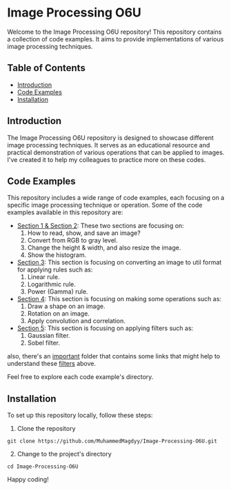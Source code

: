 # Image Processing O6U

Welcome to the Image Processing O6U repository! This repository contains a collection of code examples. It aims to provide implementations of various image processing techniques.

## Table of Contents

- [Introduction](#introduction)
- [Code Examples](#code-examples)
- [Installation](#installation)

## Introduction

The Image Processing O6U repository is designed to showcase different image processing techniques. It serves as an educational resource and practical demonstration of various operations that can be applied to images. I've created it to help my colleagues to practice more on these codes.

## Code Examples

This repository includes a wide range of code examples, each focusing on a specific image processing technique or operation. Some of the code examples available in this repository are:

- [Section 1 & Section 2](https://github.com/MuhammedMagdyy/Image-Processing-O6U/blob/main/Section%201%20%26%20Section%202/main.py): These two sections are focusing on:
  1. How to read, show, and save an image?
  2. Convert from RGB to gray level.
  3. Change the height & width, and also resize the image.
  4. Show the histogram.
- [Section 3](https://github.com/MuhammedMagdyy/Image-Processing-O6U/blob/main/Section%203/main.py): This section is focusing on converting an image to util format for applying rules such as:
  1. Linear rule.
  2. Logarithmic rule.
  3. Power (Gamma) rule.
- [Section 4](https://github.com/MuhammedMagdyy/Image-Processing-O6U/blob/main/Section%204/main.py): This section is focusing on making some operations such as:
  1. Draw a shape on an image.
  2. Rotation on an image.
  3. Apply convolution and correlation.
- [Section 5](https://github.com/MuhammedMagdyy/Image-Processing-O6U/blob/main/Section%205/main.py): This section is focusing on applying filters such as:
  1. Gaussian filter.
  2. Sobel filter.

also, there's an [important](https://github.com/MuhammedMagdyy/Image-Processing-O6U/blob/main/Section%205/Important/Important%20links.txt) folder that contains some links that might help to understand these [filters](https://github.com/MuhammedMagdyy/Image-Processing-O6U/blob/main/Section%205/main.py) above.

Feel free to explore each code example's directory.

## Installation

To set up this repository locally, follow these steps:

1. Clone the repository 
```
git clone https://github.com/MuhammedMagdyy/Image-Processing-O6U.git
```
2. Change to the project's directory
```
cd Image-Processing-O6U
```

Happy coding!
